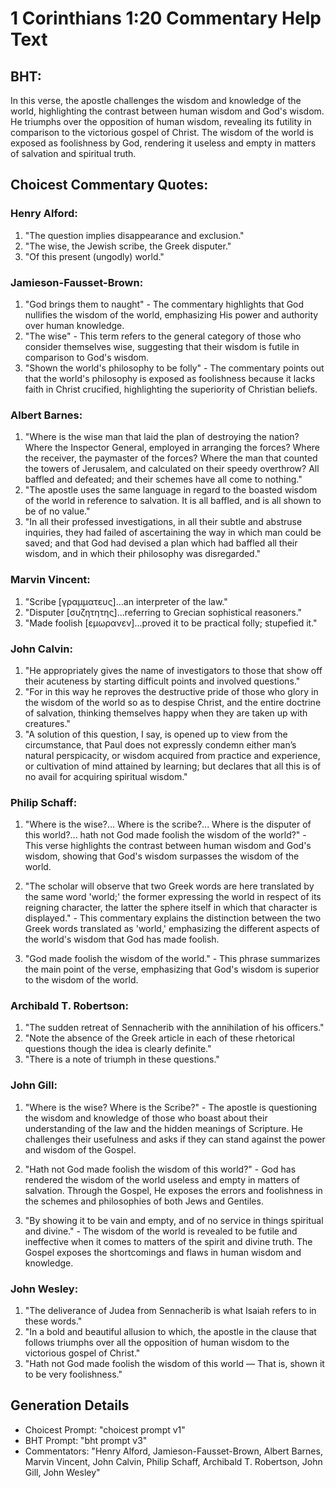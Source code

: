 # 1 Corinthians 1:20 Commentary Help Text

## BHT:
In this verse, the apostle challenges the wisdom and knowledge of the world, highlighting the contrast between human wisdom and God's wisdom. He triumphs over the opposition of human wisdom, revealing its futility in comparison to the victorious gospel of Christ. The wisdom of the world is exposed as foolishness by God, rendering it useless and empty in matters of salvation and spiritual truth.

## Choicest Commentary Quotes:
### Henry Alford:
1. "The question implies disappearance and exclusion."
2. "The wise, the Jewish scribe, the Greek disputer."
3. "Of this present (ungodly) world."

### Jamieson-Fausset-Brown:
1. "God brings them to naught" - The commentary highlights that God nullifies the wisdom of the world, emphasizing His power and authority over human knowledge.
2. "The wise" - This term refers to the general category of those who consider themselves wise, suggesting that their wisdom is futile in comparison to God's wisdom.
3. "Shown the world's philosophy to be folly" - The commentary points out that the world's philosophy is exposed as foolishness because it lacks faith in Christ crucified, highlighting the superiority of Christian beliefs.

### Albert Barnes:
1. "Where is the wise man that laid the plan of destroying the nation? Where the Inspector General, employed in arranging the forces? Where the receiver, the paymaster of the forces? Where the man that counted the towers of Jerusalem, and calculated on their speedy overthrow? All baffled and defeated; and their schemes have all come to nothing."
2. "The apostle uses the same language in regard to the boasted wisdom of the world in reference to salvation. It is all baffled, and is all shown to be of no value."
3. "In all their professed investigations, in all their subtle and abstruse inquiries, they had failed of ascertaining the way in which man could be saved; and that God had devised a plan which had baffled all their wisdom, and in which their philosophy was disregarded."

### Marvin Vincent:
1. "Scribe [γραμματευς]...an interpreter of the law."
2. "Disputer [συζητητης]...referring to Grecian sophistical reasoners."
3. "Made foolish [εμωρανεν]...proved it to be practical folly; stupefied it."

### John Calvin:
1. "He appropriately gives the name of investigators to those that show off their acuteness by starting difficult points and involved questions."
2. "For in this way he reproves the destructive pride of those who glory in the wisdom of the world so as to despise Christ, and the entire doctrine of salvation, thinking themselves happy when they are taken up with creatures."
3. "A solution of this question, I say, is opened up to view from the circumstance, that Paul does not expressly condemn either man’s natural perspicacity, or wisdom acquired from practice and experience, or cultivation of mind attained by learning; but declares that all this is of no avail for acquiring spiritual wisdom."

### Philip Schaff:
1. "Where is the wise?... Where is the scribe?... Where is the disputer of this world?... hath not God made foolish the wisdom of the world?" - This verse highlights the contrast between human wisdom and God's wisdom, showing that God's wisdom surpasses the wisdom of the world. 

2. "The scholar will observe that two Greek words are here translated by the same word 'world;' the former expressing the world in respect of its reigning character, the latter the sphere itself in which that character is displayed." - This commentary explains the distinction between the two Greek words translated as 'world,' emphasizing the different aspects of the world's wisdom that God has made foolish. 

3. "God made foolish the wisdom of the world." - This phrase summarizes the main point of the verse, emphasizing that God's wisdom is superior to the wisdom of the world.

### Archibald T. Robertson:
1. "The sudden retreat of Sennacherib with the annihilation of his officers."
2. "Note the absence of the Greek article in each of these rhetorical questions though the idea is clearly definite."
3. "There is a note of triumph in these questions."

### John Gill:
1. "Where is the wise? Where is the Scribe?" - The apostle is questioning the wisdom and knowledge of those who boast about their understanding of the law and the hidden meanings of Scripture. He challenges their usefulness and asks if they can stand against the power and wisdom of the Gospel.

2. "Hath not God made foolish the wisdom of this world?" - God has rendered the wisdom of the world useless and empty in matters of salvation. Through the Gospel, He exposes the errors and foolishness in the schemes and philosophies of both Jews and Gentiles.

3. "By showing it to be vain and empty, and of no service in things spiritual and divine." - The wisdom of the world is revealed to be futile and ineffective when it comes to matters of the spirit and divine truth. The Gospel exposes the shortcomings and flaws in human wisdom and knowledge.

### John Wesley:
1. "The deliverance of Judea from Sennacherib is what Isaiah refers to in these words."
2. "In a bold and beautiful allusion to which, the apostle in the clause that follows triumphs over all the opposition of human wisdom to the victorious gospel of Christ."
3. "Hath not God made foolish the wisdom of this world — That is, shown it to be very foolishness."


## Generation Details
- Choicest Prompt: "choicest prompt v1"
- BHT Prompt: "bht prompt v3"
- Commentators: "Henry Alford, Jamieson-Fausset-Brown, Albert Barnes, Marvin Vincent, John Calvin, Philip Schaff, Archibald T. Robertson, John Gill, John Wesley"
